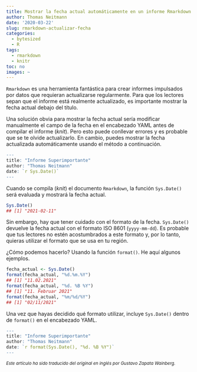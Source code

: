 ```yaml
---
title: Mostrar la fecha actual automáticamente en un informe Rmarkdown
author: Thomas Neitmann
date: '2020-03-22'
slug: rmarkdown-actualizar-fecha
categories:
  - bytesized
  - R
tags:
  - rmarkdown
  - knitr
toc: no
images: ~
---
```




<!-- `Rmarkdown` is a great tool for creating data-driven reports that have to be updated on a regular basis. To communicate to stakeholders that the report is indeed up to date it's important to display the current date below the title. -->

`Rmarkdown` es una herramienta fantástica para crear informes impulsados por datos que requieran actualizarse regularmente. Para que los lectores sepan que el informe está realmente actualizado, es importante mostrar la fecha actual debajo del título.

<!-- An obvious solution to display the current date is to update the date field in the YAML header manually before knitting. But this is both error prone and you are likely to forget about it. Instead you can dislay the current date in an automatic way using the method below. -->

Una solución obvia para mostrar la fecha actual sería modificar manualmente el campo de la fecha en el encabezado YAML antes de compilar el informe (*knit*). Pero esto puede conllevar errores y es probable que se te olvide actualizarlo. En cambio, puedes mostrar la fecha actualizada automáticamente usando el método a continuación.


```r
---
title: "Informe Superimportante"
author: "Thomas Neitmann"
date: `r Sys.Date()`
---
```

<!-- When knitting the `Rmarkdown` document `Sys.Date()` will be evaluated and display the current date. -->

Cuando se compila (*knit*) el documento `Rmarkdown`, la función `Sys.Date()` será evaluada y mostrará la fecha actual.


```r
Sys.Date()
## [1] "2021-02-11"
```

<!-- A caveat is the date format, though. `Sys.Date()` returns the current date in ISO 8601 format, i.e. `yyyy-mm-dd`. Your audience is likely not used to this format so you might want to use a date format that's common in your locale. -->

<!-- How to achieve that? Using the `format()` function. Here are some examples. -->

Sin embargo, hay que tener cuidado con el formato de la fecha. `Sys.Date()` devuelve la fecha actual con el formato ISO 8601 (`yyyy-mm-dd`). Es probable que tus lectores no estén acostumbrados a este formato y, por lo tanto, quieras utilizar el formato que se usa en tu región.

<script async src="https://pagead2.googlesyndication.com/pagead/js/adsbygoogle.js"></script>
<!-- B -->
<ins class="adsbygoogle"
     style="display:block"
     data-ad-client="ca-pub-1597114514381206"
     data-ad-slot="6037303850"
     data-ad-format="auto"
     data-full-width-responsive="true"></ins>
<script>
     (adsbygoogle = window.adsbygoogle || []).push({});
</script>

¿Cómo podemos hacerlo? Usando la función `format()`. He aquí algunos ejemplos.


```r
fecha_actual <- Sys.Date()
format(fecha_actual, "%d.%m.%Y")
## [1] "11.02.2021"
format(fecha_actual, "%d. %B %Y")
## [1] "11. Februar 2021"
format(fecha_actual, "%m/%d/%Y")
## [1] "02/11/2021"
```

<!-- After deciding which format to use make sure to wrap `Sys.Date()` inside of `format()` in your YAML header. -->

Una vez que hayas decidido qué formato utilizar, incluye `Sys.Date()` dentro de `format()` en el encabezado YAML.


```r
---
title: "Informe Superimportante"
author: "Thomas Neitmann"
date: `r format(Sys.Date(), "%d. %B %Y")`
---
```

*<small>Este artículo ha sido traducido del original en inglés por Gustavo Zapata Wainberg.</small>*
